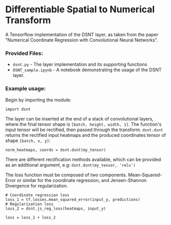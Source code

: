 # Differentiable Spatial to Numerical Transform
A Tensorflow implementation of the DSNT layer, as taken from the paper "Numerical Coordinate Regression with Convolutional Neural Networks".

### Provided Files:

- `dsnt.py` - The layer implementation and its supporting functions
- `DSNT_sample.ipynb` - A notebook demonstrating the usage of the DSNT layer.



### Example usage:
Begin by importing the module:
```
import dsnt
```

The layer can be inserted at the end of a stack of convolutional layers, where the final tensor shape is `[batch, height, width, 1]`.
The function's input tensor will be rectified, then passed through the transform. `dsnt.dsnt` returns the rectified input heatmaps and the produced coordinates tensor of shape `[batch, x, y]`:
```
norm_heatmaps, coords = dsnt.dsnt(my_tensor)
```
There are different rectification methods available, which can be provided as an additional argument, e.g: `dsnt.dsnt(my_tensor, 'relu')`


The loss function must be composed of two components. Mean-Squared-Error or similar for the coordinate regression, and Jensen-Shannon Divergence for regularization.
```
# Coordinate regression loss
loss_1 = tf.losses.mean_squared_error(input_y, predictions)
# Regularization loss
loss_2 = dsnt.js_reg_loss(heatmaps, input_y)

loss = loss_1 + loss_2
```